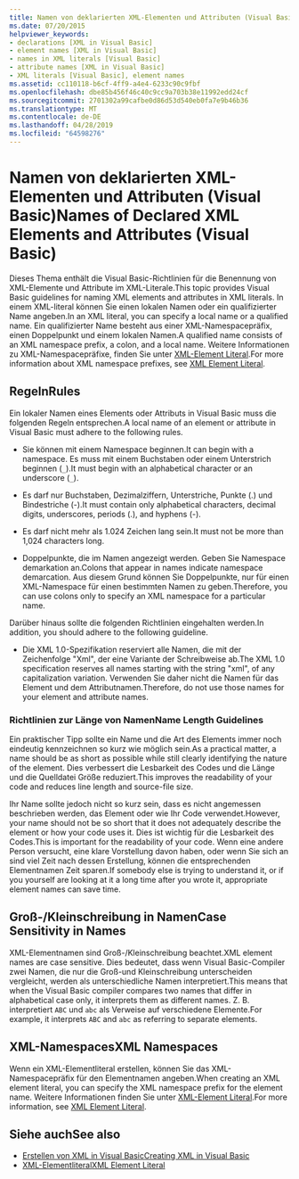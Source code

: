 ```yaml
---
title: Namen von deklarierten XML-Elementen und Attributen (Visual Basic)
ms.date: 07/20/2015
helpviewer_keywords:
- declarations [XML in Visual Basic]
- element names [XML in Visual Basic]
- names in XML literals [Visual Basic]
- attribute names [XML in Visual Basic]
- XML literals [Visual Basic], element names
ms.assetid: cc110118-b6cf-4ff9-a4e4-6233c90c9fbf
ms.openlocfilehash: dbe85b456f46c40c9cc9a703b38e11992edd24cf
ms.sourcegitcommit: 2701302a99cafbe0d86d53d540eb0fa7e9b46b36
ms.translationtype: MT
ms.contentlocale: de-DE
ms.lasthandoff: 04/28/2019
ms.locfileid: "64598276"
---
```

# <a name="names-of-declared-xml-elements-and-attributes-visual-basic"></a><span data-ttu-id="c5a7a-102">Namen von deklarierten XML-Elementen und Attributen (Visual Basic)</span><span class="sxs-lookup"><span data-stu-id="c5a7a-102">Names of Declared XML Elements and Attributes (Visual Basic)</span></span>
<span data-ttu-id="c5a7a-103">Dieses Thema enthält die Visual Basic-Richtlinien für die Benennung von XML-Elemente und Attribute im XML-Literale.</span><span class="sxs-lookup"><span data-stu-id="c5a7a-103">This topic provides Visual Basic guidelines for naming XML elements and attributes in XML literals.</span></span>  <span data-ttu-id="c5a7a-104">In einem XML-literal können Sie einen lokalen Namen oder ein qualifizierter Name angeben.</span><span class="sxs-lookup"><span data-stu-id="c5a7a-104">In an XML literal, you can specify a local name or a qualified name.</span></span> <span data-ttu-id="c5a7a-105">Ein qualifizierter Name besteht aus einer XML-Namespacepräfix, einen Doppelpunkt und einem lokalen Namen.</span><span class="sxs-lookup"><span data-stu-id="c5a7a-105">A qualified name consists of an XML namespace prefix, a colon, and a local name.</span></span> <span data-ttu-id="c5a7a-106">Weitere Informationen zu XML-Namespacepräfixe, finden Sie unter [XML-Element Literal](../../../../visual-basic/language-reference/xml-literals/xml-element-literal.md).</span><span class="sxs-lookup"><span data-stu-id="c5a7a-106">For more information about XML namespace prefixes, see [XML Element Literal](../../../../visual-basic/language-reference/xml-literals/xml-element-literal.md).</span></span>  
  
## <a name="rules"></a><span data-ttu-id="c5a7a-107">Regeln</span><span class="sxs-lookup"><span data-stu-id="c5a7a-107">Rules</span></span>  
 <span data-ttu-id="c5a7a-108">Ein lokaler Namen eines Elements oder Attributs in Visual Basic muss die folgenden Regeln entsprechen.</span><span class="sxs-lookup"><span data-stu-id="c5a7a-108">A local name of an element or attribute in Visual Basic must adhere to the following rules.</span></span>  
  
- <span data-ttu-id="c5a7a-109">Sie können mit einem Namespace beginnen.</span><span class="sxs-lookup"><span data-stu-id="c5a7a-109">It can begin with a namespace.</span></span> <span data-ttu-id="c5a7a-110">Es muss mit einem Buchstaben oder einem Unterstrich beginnen (`_`).</span><span class="sxs-lookup"><span data-stu-id="c5a7a-110">It must begin with an alphabetical character or an underscore (`_`).</span></span>  
  
- <span data-ttu-id="c5a7a-111">Es darf nur Buchstaben, Dezimalziffern, Unterstriche, Punkte (.) und Bindestriche (-).</span><span class="sxs-lookup"><span data-stu-id="c5a7a-111">It must contain only alphabetical characters, decimal digits, underscores, periods (.), and hyphens (-).</span></span>  
  
- <span data-ttu-id="c5a7a-112">Es darf nicht mehr als 1.024 Zeichen lang sein.</span><span class="sxs-lookup"><span data-stu-id="c5a7a-112">It must not be more than 1,024 characters long.</span></span>  
  
- <span data-ttu-id="c5a7a-113">Doppelpunkte, die im Namen angezeigt werden. Geben Sie Namespace demarkation an.</span><span class="sxs-lookup"><span data-stu-id="c5a7a-113">Colons that appear in names indicate namespace demarcation.</span></span> <span data-ttu-id="c5a7a-114">Aus diesem Grund können Sie Doppelpunkte, nur für einen XML-Namespace für einen bestimmten Namen zu geben.</span><span class="sxs-lookup"><span data-stu-id="c5a7a-114">Therefore, you can use colons only to specify an XML namespace for a particular name.</span></span>  
  
 <span data-ttu-id="c5a7a-115">Darüber hinaus sollte die folgenden Richtlinien eingehalten werden.</span><span class="sxs-lookup"><span data-stu-id="c5a7a-115">In addition, you should adhere to the following guideline.</span></span>  
  
- <span data-ttu-id="c5a7a-116">Die XML 1.0-Spezifikation reserviert alle Namen, die mit der Zeichenfolge "Xml", der eine Variante der Schreibweise ab.</span><span class="sxs-lookup"><span data-stu-id="c5a7a-116">The XML 1.0 specification reserves all names starting with the string "xml", of any capitalization variation.</span></span> <span data-ttu-id="c5a7a-117">Verwenden Sie daher nicht die Namen für das Element und dem Attributnamen.</span><span class="sxs-lookup"><span data-stu-id="c5a7a-117">Therefore, do not use those names for your element and attribute names.</span></span>  
  
### <a name="name-length-guidelines"></a><span data-ttu-id="c5a7a-118">Richtlinien zur Länge von Namen</span><span class="sxs-lookup"><span data-stu-id="c5a7a-118">Name Length Guidelines</span></span>  
 <span data-ttu-id="c5a7a-119">Ein praktischer Tipp sollte ein Name und die Art des Elements immer noch eindeutig kennzeichnen so kurz wie möglich sein.</span><span class="sxs-lookup"><span data-stu-id="c5a7a-119">As a practical matter, a name should be as short as possible while still clearly identifying the nature of the element.</span></span> <span data-ttu-id="c5a7a-120">Dies verbessert die Lesbarkeit des Codes und die Länge und die Quelldatei Größe reduziert.</span><span class="sxs-lookup"><span data-stu-id="c5a7a-120">This improves the readability of your code and reduces line length and source-file size.</span></span>  
  
 <span data-ttu-id="c5a7a-121">Ihr Name sollte jedoch nicht so kurz sein, dass es nicht angemessen beschrieben werden, das Element oder wie Ihr Code verwendet.</span><span class="sxs-lookup"><span data-stu-id="c5a7a-121">However, your name should not be so short that it does not adequately describe the element or how your code uses it.</span></span> <span data-ttu-id="c5a7a-122">Dies ist wichtig für die Lesbarkeit des Codes.</span><span class="sxs-lookup"><span data-stu-id="c5a7a-122">This is important for the readability of your code.</span></span> <span data-ttu-id="c5a7a-123">Wenn eine andere Person versucht, eine klare Vorstellung davon haben, oder wenn Sie sich an sind viel Zeit nach dessen Erstellung, können die entsprechenden Elementnamen Zeit sparen.</span><span class="sxs-lookup"><span data-stu-id="c5a7a-123">If somebody else is trying to understand it, or if you yourself are looking at it a long time after you wrote it, appropriate element names can save time.</span></span>  
  
## <a name="case-sensitivity-in-names"></a><span data-ttu-id="c5a7a-124">Groß-/Kleinschreibung in Namen</span><span class="sxs-lookup"><span data-stu-id="c5a7a-124">Case Sensitivity in Names</span></span>  
 <span data-ttu-id="c5a7a-125">XML-Elementnamen sind Groß-/Kleinschreibung beachtet.</span><span class="sxs-lookup"><span data-stu-id="c5a7a-125">XML element names are case sensitive.</span></span> <span data-ttu-id="c5a7a-126">Dies bedeutet, dass wenn Visual Basic-Compiler zwei Namen, die nur die Groß-und Kleinschreibung unterscheiden vergleicht, werden als unterschiedliche Namen interpretiert.</span><span class="sxs-lookup"><span data-stu-id="c5a7a-126">This means that when the Visual Basic compiler compares two names that differ in alphabetical case only, it interprets them as different names.</span></span> <span data-ttu-id="c5a7a-127">Z. B. interpretiert `ABC` und `abc` als Verweise auf verschiedene Elemente.</span><span class="sxs-lookup"><span data-stu-id="c5a7a-127">For example, it interprets `ABC` and `abc` as referring to separate elements.</span></span>  
  
## <a name="xml-namespaces"></a><span data-ttu-id="c5a7a-128">XML-Namespaces</span><span class="sxs-lookup"><span data-stu-id="c5a7a-128">XML Namespaces</span></span>  
 <span data-ttu-id="c5a7a-129">Wenn ein XML-Elementliteral erstellen, können Sie das XML-Namespacepräfix für den Elementnamen angeben.</span><span class="sxs-lookup"><span data-stu-id="c5a7a-129">When creating an XML element literal, you can specify the XML namespace prefix for the element name.</span></span> <span data-ttu-id="c5a7a-130">Weitere Informationen finden Sie unter [XML-Element Literal](../../../../visual-basic/language-reference/xml-literals/xml-element-literal.md).</span><span class="sxs-lookup"><span data-stu-id="c5a7a-130">For more information, see [XML Element Literal](../../../../visual-basic/language-reference/xml-literals/xml-element-literal.md).</span></span>  
  
## <a name="see-also"></a><span data-ttu-id="c5a7a-131">Siehe auch</span><span class="sxs-lookup"><span data-stu-id="c5a7a-131">See also</span></span>

- [<span data-ttu-id="c5a7a-132">Erstellen von XML in Visual Basic</span><span class="sxs-lookup"><span data-stu-id="c5a7a-132">Creating XML in Visual Basic</span></span>](../../../../visual-basic/programming-guide/language-features/xml/creating-xml.md)
- [<span data-ttu-id="c5a7a-133">XML-Elementliteral</span><span class="sxs-lookup"><span data-stu-id="c5a7a-133">XML Element Literal</span></span>](../../../../visual-basic/language-reference/xml-literals/xml-element-literal.md)

